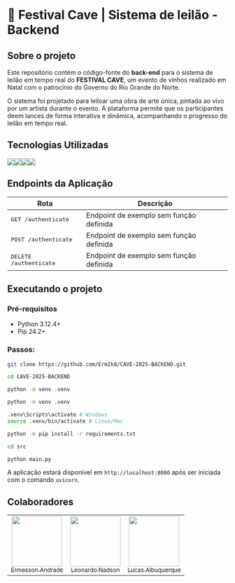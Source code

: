 # 🍷 Festival Cave | Sistema de leilão - Backend

## Sobre o projeto

Este repositório contém o código-fonte do **back-end** para o sistema de leilão em tempo real do **FESTIVAL CAVE**, um evento de vinhos realizado em Natal com o patrocínio do Governo do Rio Grande do Norte.

O sistema foi projetado para leiloar uma obra de arte única, pintada ao vivo por um artista durante o evento. A plataforma permite que os participantes deem lances de forma interativa e dinâmica, acompanhando o progresso do leilão em tempo real.

## Tecnologias Utilizadas

<img src="https://img.shields.io/badge/Python-FFD43B?style=for-the-badge&logo=python&logoColor=blue"><img src="https://img.shields.io/badge/fastapi-109989?style=for-the-badge&logo=FASTAPI&logoColor=white"><img src="https://img.shields.io/badge/Pandas-2C2D72?style=for-the-badge&logo=pandas&logoColor=white"><img src="https://img.shields.io/badge/Sqlite-003B57?style=for-the-badge&logo=sqlite&logoColor=white">

## Endpoints da Aplicação

| Rota                            | Descrição |
| ------------------------------- | --------- |
| <kbd>GET /authenticate</kbd>    | Endpoint de exemplo sem função definida       |
| <kbd>POST /authenticate</kbd>   | Endpoint de exemplo sem função definida       |
| <kbd>DELETE /authenticate</kbd> | Endpoint de exemplo sem função definida       |


## Executando o projeto

### Pré-requisitos

- Python 3.12.4+
- Pip 24.2+

### Passos:

```bash
git clone https://github.com/Erm2k8/CAVE-2025-BACKEND.git
```

```bash
cd CAVE-2025-BACKEND
```

```bash
python -m venv .venv
```

```bash
python -m venv .venv
```

```bash
.venv\Scripts\activate # Windows
source .venv/bin/activate # Linux/Mac
```

```bash
python -m pip install -r requirements.txt
```

```bash
cd src
```

```bash
python main.py
```

A aplicação estará disponível em `http://localhost:8000` após ser iniciada com o comando `uvicorn`.

## Colaboradores

<table>
  <tr>
    <td align="center">
      <a href="https://github.com/Erm2k8">
        <img src="https://avatars.githubusercontent.com/u/144192401?v=4" width="115"><br>
        <sub>Ermesson Andrade</sub>
      </a>
    </td>
    <td align="center">
      <a href="https://github.com/leonardonadson">
        <img src="https://avatars.githubusercontent.com/u/72714982?v=4" width="115"><br>
        <sub>Leonardo Nadson</sub>
      </a>
    </td>
    <td align="center">
      <a href="https://github.com/lucas-albuq">
        <img src="https://avatars.githubusercontent.com/u/108223448?v=4" width="115"><br>
        <sub>Lucas Albuquerque</sub>
      </a>
    </td>
  </tr>
</table>